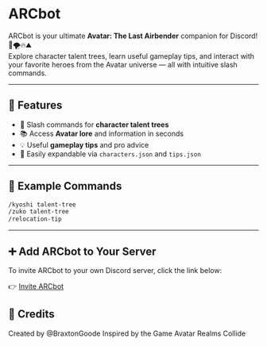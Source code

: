 # ARCbot

ARCbot is your ultimate **Avatar: The Last Airbender** companion for Discord! 🌊🌪️🔥⛰️  
Explore character talent trees, learn useful gameplay tips, and interact with your favorite heroes from the Avatar universe — all with intuitive slash commands.

---

## 🚀 Features

- 🧙 Slash commands for **character talent trees**
- 📚 Access **Avatar lore** and information in seconds
- 💡 Useful **gameplay tips** and pro advice
- 🔁 Easily expandable via `characters.json` and `tips.json`

---

## 📸 Example Commands

```bash
/kyoshi talent-tree
/zuko talent-tree
/relocation-tip

```
---
## ➕ Add ARCbot to Your Server

To invite ARCbot to your own Discord server, click the link below:

👉 [Invite ARCbot](https://discord.com/oauth2/authorize?client_id=1359674396007989369&permissions=277025445888&integration_type=0&scope=bot+applications.commands)


## 🙌 Credits

Created by @BraxtonGoode
Inspired by the Game Avatar Realms Collide
